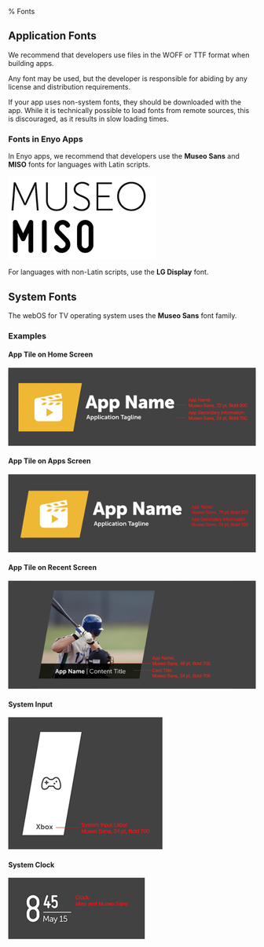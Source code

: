 ﻿% Fonts

## Application Fonts

We recommend that developers use files in the WOFF or TTF format when building
apps.

Any font may be used, but the developer is responsible for abiding by any
license and distribution requirements. 

If your app uses non-system fonts, they should be downloaded with the app.
While it is technically possible to load fonts from remote sources, this is
discouraged, as it results in slow loading times.

### Fonts in Enyo Apps

In Enyo apps, we recommend that developers use the **Museo Sans** and **MISO**
fonts for languages with Latin scripts.

![](../../assets/dg-fonts-museo-sans-miso.png)

For languages with non-Latin scripts, use the **LG Display** font.

## System Fonts

The webOS for TV operating system uses the **Museo Sans** font family.

### Examples

#### App Tile on Home Screen

![](../../assets/dg-fonts-home-screen.png)

#### App Tile on Apps Screen

![](../../assets/dg-fonts-apps-screen.png)

#### App Tile on Recent Screen

![](../../assets/dg-fonts-recent-screen.png)

#### System Input

![](../../assets/dg-fonts-system-input.png)

#### System Clock

![](../../assets/dg-fonts-system-clock.png)
